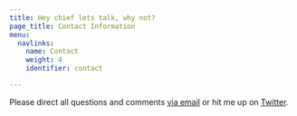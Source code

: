 ```yaml
---
title: Hey chief lets talk, why not?
page_title: Contact Information
menu:
  navlinks:
    name: Contact
    weight: 4
    identifier: contact

---
```

Please direct all questions and comments <a href="mailto:greg@airbagindustries.com?subject=Hello Airbag">via email</a> or hit me up on <a href="http://www.twitter.com/brilliantcrank.com">Twitter</a>.
